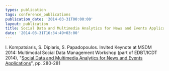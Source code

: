 ```yaml
---
types: publication
tags: conference_publications
publication_date: '2014-03-31T00:00:00'
layout: publication
title: Social Data and Multimedia Analytics for News and Events Applications
date: '2014-03-31T16:34:49+03:00'
---
```

I. Kompatsiaris, S. Diplaris, S. Papadopoulos. Invited Keynote at MSDM 2014: Multimodal Social Data Management Workshop (part of EDBT/ICDT 2014), "<a href="/files/papers/MSDM2014 submission-kompatsiaris.pdf">Social Data and Multimedia Analytics for News and Events Applications</a>", pp. 280-281
